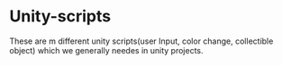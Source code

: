 # Unity-scripts
These are m different unity scripts(user Input, color change, collectible object) which we generally needes in unity projects.
